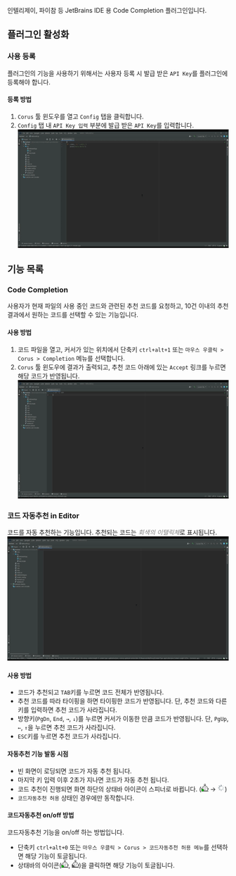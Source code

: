 인텔리제이, 파이참 등 JetBrains IDE 용 Code Completion 플러그인입니다.

## 플러그인 활성화

### 사용 등록
플러그인의 기능을 사용하기 위해서는 사용자 등록 시 발급 받은 `API Key`를 플러그인에 등록해야 합니다.

#### 등록 방법
1. `Corus` 툴 윈도우를 열고 `Config` 탭을 클릭합니다.
2. `Config` 탭 내 `API Key 입력` 부분에 발급 받은 `API Key`를 입력합니다.
![API Key](./manual/images/inputAPIKey.gif)

## 기능 목록
### Code Completion
사용자가 현재 파일의 사용 중인 코드와 관련된 추천 코드를 요청하고, 10건 이내의 추천 결과에서 원하는 코드를 선택할 수 있는 기능입니다.

#### 사용 방법
1. 코드 파일을 열고, 커서가 있는 위치에서 단축키 `ctrl+alt+1` 또는 `마우스 우클릭 > Corus > Completion` 메뉴를 선택합니다.
2. `Corus` 툴 윈도우에 결과가 출력되고, 추천 코드 아래에 있는 `Accept` 링크를 누르면 해당 코드가 반영됩니다.  
![Code Completion](./manual/images/completions.gif)

### 코드 자동추천 in Editor
코드를 자동 추천하는 기능입니다. 추천되는 코드는 <span style="color: gray">*회색의 이탤릭체*</span>로 표시됩니다.
![AutoCodeCompletion](./manual/images/autoCodeCompletion.gif)

#### 사용 방법
* 코드가 추천되고 `TAB`키를 누르면 코드 전체가 반영됩니다. 
* 추천 코드를 따라 타이핑을 하면 타이핑한 코드가 반영됩니다. 단, 추천 코드와 다른 키를 입력하면 추천 코드가 사라집니다.
* 방향키(`PgDn`, `End`, `→`, `↓`)를 누르면 커서가 이동한 만큼 코드가 반영됩니다. 단, `PgUp`, `←`, `↑`을 누르면 추천 코드가 사라집니다.  
* `ESC`키를 누르면 추천 코드가 사라집니다.

#### 자동추천 기능 발동 시점
* 빈 화면이 로딩되면 코드가 자동 추천 됩니다.
* 마지막 키 입력 이후 2초가 지나면 코드가 자동 추천 됩니다.
* 코드 추천이 진행되면 화면 하단의 상태바 아이콘이 스피너로 바뀝니다. (![on](./manual/images/corus-auto-on.png) → <img src="./manual/images/step_1.png" width="16px" height="16px"/>)
* `코드자동추천 허용` 상태인 경우에만 동작합니다.

#### 코드자동추천 on/off 방법
코드자동추천 기능을 on/off 하는 방법입니다.
* 단축키 `ctrl+alt+0` 또는 `마우스 우클릭 > Corus > 코드자동추천 허용 메뉴`를 선택하면 해당 기능이 토글됩니다.
* 상태바의 아이콘(![on](./manual/images/corus-auto-on.png), ![off](./manual/images/corus-auto-off.png))을 클릭하면 해당 기능이 토글됩니다. 

<!--
## 설치방법
1. [`corus-1.0.jar`](http://168.62.175.129:9988/static/plugins/jetbrains/corus-1.0.jar)를 로컬 디스크에 다운로드 받는다.
2. IDE(인텔리제이, 파이참)를 실행한다.
3. 파일 > 설정 > 플러그인으로 들어가서 우측 상단 설정 버튼(톱니바퀴 모양)을 클릭하고, `디스크에서 플러그인 설치`를 선택한다.
4. 다운로드 받은 `corus-1.0.jar`를 지정하면 설치를 진행하게 된다.
5. 경우에 따라 IDE를 재실행한다.

### Code Explanation
1. 코드 파일에서 설명을 원하는 코드를 블록으로 잡고, 단축키 `ctrl+alt+2` 또는 `마우스 우클릭 > Corus > Explanation` 메뉴를 선택한다.
2. `Corus` 툴 윈도우에 결과가 출력된다.

### Code Comment
1. 코드 파일에서 설명을 원하는 코드를 블록으로 잡고, 단축키 `ctrl+alt+3` 또는 `마우스 우클릭 > Corus > Comment` 메뉴를 선택한다.
2. `Corus` 툴 윈도우에 결과가 출력되고, `Accept` 링크를 누르면 해당 코드가 반영된다.

### Test Code Generation
1. 코드 파일에서 설명을 원하는 코드를 블록으로 잡고, 단축키 `ctrl+alt+4` 또는 `마우스 우클릭 > Corus > Test Code Generation` 메뉴를 선택한다.
2. `Corus` 툴 윈도우에 결과가 출력되고, `Accept` 링크를 누르면 해당 코드가 반영된다.

### Corus Chat
1. IDE 우측에 있는 `Corus` 툴 윈도우 내 `Corus Chat` 탭을 선택한다.
2. 패널 하단에 있는 입력 창에 질문을 입력하고, Enter 키 또는 Submit 버튼을 누른다.
3. "Clear All" 링크를 클릭하면 이전 히스토리가 삭제된다.

## 제공기능
- Code Completion: 코드 추천 및 완성
- Code Explanation: 코드 분석/설명
- Code Comment 생성: 코드에 대한 주석 생성
- Test Code Generation: 테스트 코드 생성
- Corus Chat: 챗 형태 질의응답
- (예정) Code Translation: 다른 언어로 변환
- (예정) Bug fix

## Q&A
**Q: 코드가 중간에 잘려요.**  
**A: `max_token`이 300으로 설정되어 최대 300자까지만 받아오고 있습니다. (튜닝 사항입니다.)**

**Q: 코드 블록을 안 잡았을 때 어디까지 코드가 요청되나요?**  
**A: 커서 앞쪽으로 100글자를 전송하고 있습니다. (튜닝 사항입니다.)**

**Q: 단축키가 마음에 안들어요.**  
**A: 설정 > 키맵 or keymap 검색 > 플러그인 > Corus에서 단축키를 바꿀 수 있습니다.**

## 피드백 반영 및 개선 사항
- 6/1: 블록을 잡은 경우, 블록 다음에 코드 반영 (류창희M 요청건)
- 6/2: 코드 삽입 후 삽입 내용 블록으로 강조 (전미숙M 요청건)
- 6/2: Backend API 변경 건 반영
- <strike>6/2: 전송 prompt 개선: 블록 코드만 전송 -> The filename is {filename}. Show me the next code of {code}. 형식으로 변경. (파일 형식에 따라 코드 생성 방식을 명확화함.)</strike> Backend에서 prompt를 구성하도록 변경함.
- 6/7: Explanation 기능 추가
- 6/7: Chatbot 용 화면 추가

## 개발 관련
- Caret : 에디터에서 현재 편집 위치를 나태내는 깜박이는 커서
-->
